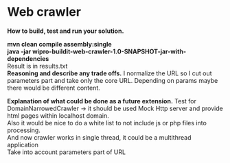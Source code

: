 # Web crawler

**How to build, test and run your solution.**

__mvn clean compile assembly:single__
<br />
__java -jar wipro-buildit-web-crawler-1.0-SNAPSHOT-jar-with-dependencies__
<br />
Result is in results.txt
<br />
**Reasoning and describe any trade offs.**
I normalize the URL so I cut out parameters part and take only the core URL. 
Depending on params maybe there would be different content.

**Explanation of what could be done as a future extension.**
Test for DomainNarrowedCrawler -> it should be used Mock Http server and provide html pages within localhost domain. <br />
Also it would be nice to do a white list to not include js or php files into processing.
<br />
And now crawler works in single thread, it could be a multithread application 
<br />
Take into account parameters part of URL